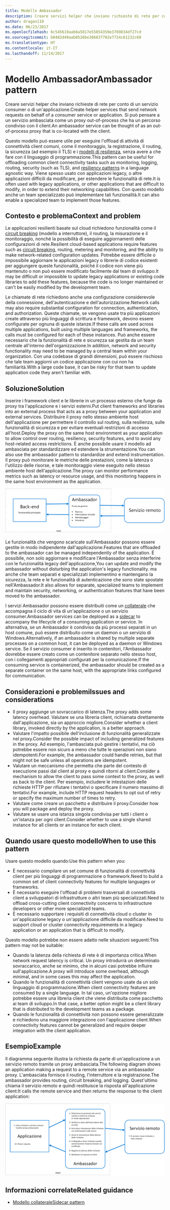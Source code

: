 ```yaml
---
title: Modello Ambassador
description: Creare servizi helper che inviano richieste di rete per conto di un servizio consumer o di un'applicazione.
author: dragon119
ms.date: 06/23/2017
ms.openlocfilehash: 6c545619aab6a5817e55854350e3769834df27cd
ms.sourcegitcommit: b0482d49aab0526be386837702e7724c61232c60
ms.translationtype: HT
ms.contentlocale: it-IT
ms.lasthandoff: 11/14/2017
---
```

# <a name="ambassador-pattern"></a><span data-ttu-id="1d1b1-103">Modello Ambassador</span><span class="sxs-lookup"><span data-stu-id="1d1b1-103">Ambassador pattern</span></span>

<span data-ttu-id="1d1b1-104">Creare servizi helper che inviano richieste di rete per conto di un servizio consumer o di un'applicazione.</span><span class="sxs-lookup"><span data-stu-id="1d1b1-104">Create helper services that send network requests on behalf of a consumer service or application.</span></span> <span data-ttu-id="1d1b1-105">Si può pensare a un servizio ambasciata come un proxy out-of-process che ha un percorso condiviso con il client.</span><span class="sxs-lookup"><span data-stu-id="1d1b1-105">An ambassador service can be thought of as an out-of-process proxy that is co-located with the client.</span></span>

<span data-ttu-id="1d1b1-106">Questo modello può essere utile per eseguire l'offload di attività di connettività client comuni, come il monitoraggio, la registrazione, il routing, la sicurezza (ad esempio il TLS) e i [modelli di resilienza][resiliency-patterns], senza avere a che fare con il linguaggio di programmazione.</span><span class="sxs-lookup"><span data-stu-id="1d1b1-106">This pattern can be useful for offloading common client connectivity tasks such as monitoring, logging, routing, security (such as TLS), and [resiliency patterns][resiliency-patterns] in a language agnostic way.</span></span> <span data-ttu-id="1d1b1-107">Viene spesso usato con applicazioni legacy, o altre applicazioni difficili da modificare, per estendere le funzionalità di rete.</span><span class="sxs-lookup"><span data-stu-id="1d1b1-107">It is often used with legacy applications, or other applications that are difficult to modify, in order to extend their networking capabilities.</span></span> <span data-ttu-id="1d1b1-108">Con questo modello anche un team specializzato può implementare tali funzionalità.</span><span class="sxs-lookup"><span data-stu-id="1d1b1-108">It can also enable a specialized team to implement those features.</span></span>

## <a name="context-and-problem"></a><span data-ttu-id="1d1b1-109">Contesto e problema</span><span class="sxs-lookup"><span data-stu-id="1d1b1-109">Context and problem</span></span>

<span data-ttu-id="1d1b1-110">Le applicazioni resilienti basate sul cloud richiedono funzionalità come il [circuit breaking][circuit-breaker] (modello a interruttore), il routing, la misurazione e il monitoraggio, nonché la possibilità di eseguire aggiornamenti delle configurazioni di rete.</span><span class="sxs-lookup"><span data-stu-id="1d1b1-110">Resilient cloud-based applications require features such as [circuit breaking][circuit-breaker], routing, metering and monitoring, and the ability to make network-related configuration updates.</span></span> <span data-ttu-id="1d1b1-111">Potrebbe essere difficile o impossibile aggiornare le applicazioni legacy o librerie di codice esistenti per aggiungere queste funzionalità, poiché il codice non viene più mantenuto o non può essere modificato facilmente dal team di sviluppo.</span><span class="sxs-lookup"><span data-stu-id="1d1b1-111">It may be difficult or impossible to update legacy applications or existing code libraries to add these features, because the code is no longer maintained or can't be easily modified by the development team.</span></span>

<span data-ttu-id="1d1b1-112">Le chiamate di rete richiedono anche una configurazione considerevole della connessione, dell'autenticazione e dell'autorizzazione.</span><span class="sxs-lookup"><span data-stu-id="1d1b1-112">Network calls may also require substantial configuration for connection, authentication, and authorization.</span></span> <span data-ttu-id="1d1b1-113">Queste chiamate, se vengono usate tra più applicazioni create attraverso più linguaggi di scrittura e framework, devono essere configurate per ognuna di queste istanze.</span><span class="sxs-lookup"><span data-stu-id="1d1b1-113">If these calls are used across multiple applications, built using multiple languages and frameworks, the calls must be configured for each of these instances.</span></span> <span data-ttu-id="1d1b1-114">Può anche essere necessario che la funzionalità di rete e sicurezza sai gestita da un team centrale all'interno dell'organizzazione.</span><span class="sxs-lookup"><span data-stu-id="1d1b1-114">In addition, network and security functionality may need to be managed by a central team within your organization.</span></span> <span data-ttu-id="1d1b1-115">Con una codebase di grandi dimensioni, può essere rischioso che tale team aggiorni un codice applicazione con cui non ha familiarità.</span><span class="sxs-lookup"><span data-stu-id="1d1b1-115">With a large code base, it can be risky for that team to update application code they aren't familiar with.</span></span>

## <a name="solution"></a><span data-ttu-id="1d1b1-116">Soluzione</span><span class="sxs-lookup"><span data-stu-id="1d1b1-116">Solution</span></span>

<span data-ttu-id="1d1b1-117">Inserire i framework client e le librerie in un processo esterno che funge da proxy tra l'applicazione e i servizi esterni.</span><span class="sxs-lookup"><span data-stu-id="1d1b1-117">Put client frameworks and libraries into an external process that acts as a proxy between your application and external services.</span></span> <span data-ttu-id="1d1b1-118">Distribuire il proxy nello stesso ambiente host dell'applicazione per permettere il controllo sul routing, sulla resilienza, sulle funzionalità di sicurezza e per evitare eventuali restrizioni di accesso all'host.</span><span class="sxs-lookup"><span data-stu-id="1d1b1-118">Deploy the proxy on the same host environment as your application to allow control over routing, resiliency, security features, and to avoid any host-related access restrictions.</span></span> <span data-ttu-id="1d1b1-119">È anche possibile usare il modello ad ambasciata per standardizzare ed estendere la strumentazione.</span><span class="sxs-lookup"><span data-stu-id="1d1b1-119">You can also use the ambassador pattern to standardize and extend instrumentation.</span></span> <span data-ttu-id="1d1b1-120">Il proxy può monitorare le metriche delle prestazioni, come la latenza o l'utilizzo delle risorse, e tale monitoraggio viene eseguito nello stesso ambiente host dell'applicazione.</span><span class="sxs-lookup"><span data-stu-id="1d1b1-120">The proxy can monitor performance metrics such as latency or resource usage, and this monitoring happens in the same host environment as the application.</span></span>

![](./_images/ambassador.png)

<span data-ttu-id="1d1b1-121">Le funzionalità che vengono scaricate sull'Ambassador possono essere gestite in modo indipendente dall'applicazione.</span><span class="sxs-lookup"><span data-stu-id="1d1b1-121">Features that are offloaded to the ambassador can be managed independently of the application.</span></span> <span data-ttu-id="1d1b1-122">È possibile, non solo aggiornare e modificare l'Ambassador senza interferire con le funzionalità legacy dell'applicazione,</span><span class="sxs-lookup"><span data-stu-id="1d1b1-122">You can update and modify the ambassador without disturbing the application's legacy functionality.</span></span> <span data-ttu-id="1d1b1-123">ma anche che team separati e specializzati implementino e mantengano la sicurezza, la rete e le funzionalità di autenticazione che sono state spostate nell'Ambassador.</span><span class="sxs-lookup"><span data-stu-id="1d1b1-123">It also allows for separate, specialized teams to implement and maintain security, networking, or authentication features that have been moved to the ambassador.</span></span>

<span data-ttu-id="1d1b1-124">I servizi Ambassador possono essere distribuiti come un [collaterale][sidecar] che accompagna il ciclo di vita di un'applicazione o un servizio consumer.</span><span class="sxs-lookup"><span data-stu-id="1d1b1-124">Ambassador services can be deployed as a [sidecar][sidecar] to accompany the lifecycle of a consuming application or service.</span></span> <span data-ttu-id="1d1b1-125">In alternativa, se un Ambassador è condiviso da più processi separati in un host comune, può essere distribuito come un daemon o un servizio di Windows.</span><span class="sxs-lookup"><span data-stu-id="1d1b1-125">Alternatively, if an ambassador is shared by multiple separate processes on a common host, it can be deployed as a daemon or Windows service.</span></span> <span data-ttu-id="1d1b1-126">Se il servizio consumer è inserito in contenitori, l'Ambassador dovrebbe essere creato come un contenitore separato nello stesso host, con i collegamenti appropriati configurati per la comunicazione.</span><span class="sxs-lookup"><span data-stu-id="1d1b1-126">If the consuming service is containerized, the ambassador should be created as a separate container on the same host, with the appropriate links configured for communication.</span></span>

## <a name="issues-and-considerations"></a><span data-ttu-id="1d1b1-127">Considerazioni e problemi</span><span class="sxs-lookup"><span data-stu-id="1d1b1-127">Issues and considerations</span></span>

- <span data-ttu-id="1d1b1-128">Il proxy aggiunge un sovraccarico di latenza.</span><span class="sxs-lookup"><span data-stu-id="1d1b1-128">The proxy adds some latency overhead.</span></span> <span data-ttu-id="1d1b1-129">Valutare se una libreria client, richiamata direttamente dall'applicazione, sia un approccio migliore.</span><span class="sxs-lookup"><span data-stu-id="1d1b1-129">Consider whether a client library, invoked directly by the application, is a better approach.</span></span>
- <span data-ttu-id="1d1b1-130">Valutare l'impatto possibile dell'inclusione di funzionalità generalizzate nel proxy.</span><span class="sxs-lookup"><span data-stu-id="1d1b1-130">Consider the possible impact of including generalized features in the proxy.</span></span> <span data-ttu-id="1d1b1-131">Ad esempio, l'ambasciata può gestire i tentativi, ma ciò potrebbe essere non sicuro a meno che tutte le operazioni non siano idempotenti.</span><span class="sxs-lookup"><span data-stu-id="1d1b1-131">For example, the ambassador could handle retries, but that might not be safe unless all operations are idempotent.</span></span>
- <span data-ttu-id="1d1b1-132">Valutare un meccanismo che permetta che parte del contesto di esecuzione passi dal client al proxy e quindi ritorni al client.</span><span class="sxs-lookup"><span data-stu-id="1d1b1-132">Consider a mechanism to allow the client to pass some context to the proxy, as well as back to the client.</span></span> <span data-ttu-id="1d1b1-133">Per esempio, includere le intestazioni delle richieste HTTP per rifiutare i tentativi o specificare il numero massimo di tentativi.</span><span class="sxs-lookup"><span data-stu-id="1d1b1-133">For example, include HTTP request headers to opt out of retry or specify the maximum number of times to retry.</span></span>
- <span data-ttu-id="1d1b1-134">Valutare come creare un pacchetto e distribuire il proxy.</span><span class="sxs-lookup"><span data-stu-id="1d1b1-134">Consider how you will package and deploy the proxy.</span></span>
- <span data-ttu-id="1d1b1-135">Valutare se usare una istanza singola condivisa per tutti i client o un'istanza per ogni client.</span><span class="sxs-lookup"><span data-stu-id="1d1b1-135">Consider whether to use a single shared instance for all clients or an instance for each client.</span></span>

## <a name="when-to-use-this-pattern"></a><span data-ttu-id="1d1b1-136">Quando usare questo modello</span><span class="sxs-lookup"><span data-stu-id="1d1b1-136">When to use this pattern</span></span>

<span data-ttu-id="1d1b1-137">Usare questo modello quando:</span><span class="sxs-lookup"><span data-stu-id="1d1b1-137">Use this pattern when you:</span></span>

- <span data-ttu-id="1d1b1-138">È necessario compilare un set comune di funzionalità di connettività client per più linguaggi di programmazione o framework.</span><span class="sxs-lookup"><span data-stu-id="1d1b1-138">Need to build a common set of client connectivity features for multiple languages or frameworks.</span></span>
- <span data-ttu-id="1d1b1-139">È necessario eseguire l'offload di problemi trasversali di connettività client a sviluppatori di infrastrutture o altri team più specializzati.</span><span class="sxs-lookup"><span data-stu-id="1d1b1-139">Need to offload cross-cutting client connectivity concerns to infrastructure developers or other more specialized teams.</span></span>
- <span data-ttu-id="1d1b1-140">È necessario supportare i requisiti di connettività cloud o cluster in un'applicazione legacy o un'applicazione difficile da modificare.</span><span class="sxs-lookup"><span data-stu-id="1d1b1-140">Need to support cloud or cluster connectivity requirements in a legacy application or an application that is difficult to modify.</span></span>

<span data-ttu-id="1d1b1-141">Questo modello potrebbe non essere adatto nelle situazioni seguenti:</span><span class="sxs-lookup"><span data-stu-id="1d1b1-141">This pattern may not be suitable:</span></span>

- <span data-ttu-id="1d1b1-142">Quando la latenza della richiesta di rete è di importanza critica.</span><span class="sxs-lookup"><span data-stu-id="1d1b1-142">When network request latency is critical.</span></span> <span data-ttu-id="1d1b1-143">Un proxy introdurrà un determinato sovraccarico, anche se minimo, che in alcuni casi potrebbe influire sull'applicazione.</span><span class="sxs-lookup"><span data-stu-id="1d1b1-143">A proxy will introduce some overhead, although minimal, and in some cases this may affect the application.</span></span>
- <span data-ttu-id="1d1b1-144">Quando le funzionalità di connettività client vengono usate da un solo linguaggio di programmazione.</span><span class="sxs-lookup"><span data-stu-id="1d1b1-144">When client connectivity features are consumed by a single language.</span></span> <span data-ttu-id="1d1b1-145">In tal caso, un'opzione migliore potrebbe essere una libreria client che viene distribuita come pacchetto ai team di sviluppo.</span><span class="sxs-lookup"><span data-stu-id="1d1b1-145">In that case, a better option might be a client library that is distributed to the development teams as a package.</span></span>
- <span data-ttu-id="1d1b1-146">Quando le funzionalità di connettività non possono essere generalizzate e richiedono una maggiore integrazione con l'applicazione client.</span><span class="sxs-lookup"><span data-stu-id="1d1b1-146">When connectivity features cannot be generalized and require deeper integration with the client application.</span></span>

## <a name="example"></a><span data-ttu-id="1d1b1-147">Esempio</span><span class="sxs-lookup"><span data-stu-id="1d1b1-147">Example</span></span>

<span data-ttu-id="1d1b1-148">Il diagramma seguente illustra la richiesta da parte di un'applicazione a un servizio remoto tramite un proxy ambasciata.</span><span class="sxs-lookup"><span data-stu-id="1d1b1-148">The following diagram shows an application making a request to a remote service via an ambassador proxy.</span></span> <span data-ttu-id="1d1b1-149">L'ambasciata fornisce il routing, l'interruttore e la registrazione.</span><span class="sxs-lookup"><span data-stu-id="1d1b1-149">The ambassador provides routing, circuit breaking, and logging.</span></span> <span data-ttu-id="1d1b1-150">Quest'ultimo chiama il servizio remoto e quindi restituisce la risposta all'applicazione client:</span><span class="sxs-lookup"><span data-stu-id="1d1b1-150">It calls the remote service and then returns the response to the client application:</span></span>

![](./_images/ambassador-example.png) 

## <a name="related-guidance"></a><span data-ttu-id="1d1b1-151">Informazioni correlate</span><span class="sxs-lookup"><span data-stu-id="1d1b1-151">Related guidance</span></span>

- [<span data-ttu-id="1d1b1-152">Modello collaterale</span><span class="sxs-lookup"><span data-stu-id="1d1b1-152">Sidecar pattern</span></span>](./sidecar.md)

<!-- links -->

[circuit-breaker]: ./circuit-breaker.md
[resiliency-patterns]: ./category/resiliency.md
[sidecar]: ./sidecar.md
